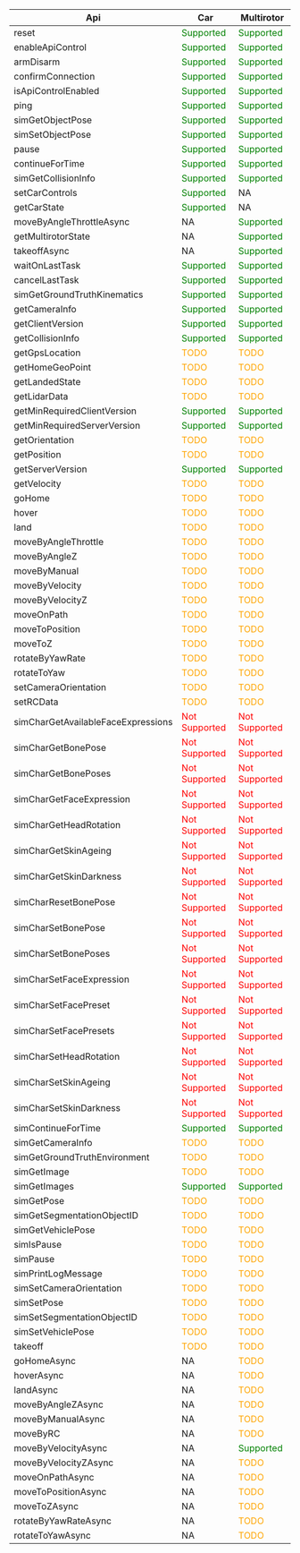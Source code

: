 | **Api** | **Car** | **Multirotor** |
|---|---|---|
| reset | <span style="color:green">Supported</span> | <span style="color:green">Supported</span> |
| enableApiControl | <span style="color:green">Supported</span> | <span style="color:green">Supported</span> |
| armDisarm | <span style="color:green">Supported</span> | <span style="color:green">Supported</span> |
| confirmConnection | <span style="color:green">Supported</span> | <span style="color:green">Supported</span> |
| isApiControlEnabled | <span style="color:green">Supported</span> | <span style="color:green">Supported</span> |
| ping | <span style="color:green">Supported</span> | <span style="color:green">Supported</span> |
| simGetObjectPose | <span style="color:green">Supported</span> | <span style="color:green">Supported</span> |
| simSetObjectPose | <span style="color:green">Supported</span> | <span style="color:green">Supported</span> |
| pause | <span style="color:green">Supported</span> | <span style="color:green">Supported</span> |
| continueForTime | <span style="color:green">Supported</span> | <span style="color:green">Supported</span> |
| simGetCollisionInfo | <span style="color:green">Supported</span> | <span style="color:green">Supported</span> |
| setCarControls | <span style="color:green">Supported</span> | NA |
| getCarState | <span style="color:green">Supported</span> | NA |
| moveByAngleThrottleAsync | NA | <span style="color:green">Supported</span> |
| getMultirotorState | NA | <span style="color:green">Supported</span> |
| takeoffAsync | NA | <span style="color:green">Supported</span> |
| waitOnLastTask | <span style="color:green">Supported</span> | <span style="color:green">Supported</span> |
| cancelLastTask | <span style="color:green">Supported</span> | <span style="color:green">Supported</span> |
| simGetGroundTruthKinematics | <span style="color:green">Supported</span> | <span style="color:green">Supported</span> |
| getCameraInfo | <span style="color:green">Supported</span> | <span style="color:green">Supported</span> |
| getClientVersion | <span style="color:green">Supported</span> | <span style="color:green">Supported</span> |
| getCollisionInfo | <span style="color:green">Supported</span> | <span style="color:green">Supported</span> |
| getGpsLocation | <span style="color:orange">TODO</span> | <span style="color:orange">TODO</span> |
| getHomeGeoPoint | <span style="color:orange">TODO</span> | <span style="color:orange">TODO</span> |
| getLandedState | <span style="color:orange">TODO</span> | <span style="color:orange">TODO</span> |
| getLidarData | <span style="color:orange">TODO</span> | <span style="color:orange">TODO</span> |
| getMinRequiredClientVersion | <span style="color:green">Supported</span> | <span style="color:green">Supported</span> |
| getMinRequiredServerVersion | <span style="color:green">Supported</span> | <span style="color:green">Supported</span> |
| getOrientation | <span style="color:orange">TODO</span> | <span style="color:orange">TODO</span> |
| getPosition | <span style="color:orange">TODO</span> | <span style="color:orange">TODO</span> |
| getServerVersion | <span style="color:green">Supported</span> | <span style="color:green">Supported</span> |
| getVelocity | <span style="color:orange">TODO</span> | <span style="color:orange">TODO</span> |
| goHome | <span style="color:orange">TODO</span> | <span style="color:orange">TODO</span> |
| hover | <span style="color:orange">TODO</span> | <span style="color:orange">TODO</span> |
| land | <span style="color:orange">TODO</span> | <span style="color:orange">TODO</span> |
| moveByAngleThrottle | <span style="color:orange">TODO</span> | <span style="color:orange">TODO</span> |
| moveByAngleZ | <span style="color:orange">TODO</span> | <span style="color:orange">TODO</span> |
| moveByManual | <span style="color:orange">TODO</span> | <span style="color:orange">TODO</span> |
| moveByVelocity | <span style="color:orange">TODO</span> | <span style="color:orange">TODO</span> |
| moveByVelocityZ | <span style="color:orange">TODO</span> | <span style="color:orange">TODO</span> |
| moveOnPath | <span style="color:orange">TODO</span> | <span style="color:orange">TODO</span> |
| moveToPosition | <span style="color:orange">TODO</span> | <span style="color:orange">TODO</span> |
| moveToZ | <span style="color:orange">TODO</span> | <span style="color:orange">TODO</span> |
| rotateByYawRate | <span style="color:orange">TODO</span> | <span style="color:orange">TODO</span> |
| rotateToYaw | <span style="color:orange">TODO</span> | <span style="color:orange">TODO</span> |
| setCameraOrientation | <span style="color:orange">TODO</span> | <span style="color:orange">TODO</span> |
| setRCData | <span style="color:orange">TODO</span> | <span style="color:orange">TODO</span> |
| simCharGetAvailableFaceExpressions | <span style="color:red">Not Supported</span></span> | <span style="color:red">Not Supported</span></span> |
| simCharGetBonePose | <span style="color:red">Not Supported</span></span> | <span style="color:red">Not Supported</span></span> |
| simCharGetBonePoses | <span style="color:red">Not Supported</span></span> | <span style="color:red">Not Supported</span></span> |
| simCharGetFaceExpression | <span style="color:red">Not Supported</span></span> | <span style="color:red">Not Supported</span></span> |
| simCharGetHeadRotation | <span style="color:red">Not Supported</span></span> | <span style="color:red">Not Supported</span></span> |
| simCharGetSkinAgeing | <span style="color:red">Not Supported</span></span> | <span style="color:red">Not Supported</span></span> |
| simCharGetSkinDarkness | <span style="color:red">Not Supported</span></span> | <span style="color:red">Not Supported</span></span> |
| simCharResetBonePose | <span style="color:red">Not Supported</span></span> | <span style="color:red">Not Supported</span></span> |
| simCharSetBonePose | <span style="color:red">Not Supported</span></span> | <span style="color:red">Not Supported</span></span> |
| simCharSetBonePoses | <span style="color:red">Not Supported</span></span> | <span style="color:red">Not Supported</span></span> |
| simCharSetFaceExpression | <span style="color:red">Not Supported</span></span> | <span style="color:red">Not Supported</span></span> |
| simCharSetFacePreset | <span style="color:red">Not Supported</span></span> | <span style="color:red">Not Supported</span></span> |
| simCharSetFacePresets | <span style="color:red">Not Supported</span></span> | <span style="color:red">Not Supported</span></span> |
| simCharSetHeadRotation | <span style="color:red">Not Supported</span></span> | <span style="color:red">Not Supported</span></span> |
| simCharSetSkinAgeing | <span style="color:red">Not Supported</span></span> | <span style="color:red">Not Supported</span></span> |
| simCharSetSkinDarkness | <span style="color:red">Not Supported</span></span> | <span style="color:red">Not Supported</span></span> |
| simContinueForTime | <span style="color:green">Supported</span> | <span style="color:green">Supported</span> |
| simGetCameraInfo | <span style="color:orange">TODO</span> | <span style="color:orange">TODO</span> |
| simGetGroundTruthEnvironment | <span style="color:orange">TODO</span> | <span style="color:orange">TODO</span> |
| simGetImage | <span style="color:orange">TODO</span> | <span style="color:orange">TODO</span> |
| simGetImages | <span style="color:green">Supported</span> | <span style="color:green">Supported</span> |
| simGetPose | <span style="color:orange">TODO</span> | <span style="color:orange">TODO</span> |
| simGetSegmentationObjectID | <span style="color:orange">TODO</span> | <span style="color:orange">TODO</span> |
| simGetVehiclePose | <span style="color:orange">TODO</span> | <span style="color:orange">TODO</span> |
| simIsPause | <span style="color:orange">TODO</span> | <span style="color:orange">TODO</span> |
| simPause | <span style="color:orange">TODO</span> | <span style="color:orange">TODO</span> |
| simPrintLogMessage | <span style="color:orange">TODO</span> | <span style="color:orange">TODO</span> |
| simSetCameraOrientation | <span style="color:orange">TODO</span> | <span style="color:orange">TODO</span> |
| simSetPose | <span style="color:orange">TODO</span> | <span style="color:orange">TODO</span> |
| simSetSegmentationObjectID | <span style="color:orange">TODO</span> | <span style="color:orange">TODO</span> |
| simSetVehiclePose | <span style="color:orange">TODO</span> | <span style="color:orange">TODO</span> |
| takeoff | <span style="color:orange">TODO</span> | <span style="color:orange">TODO</span> |
| goHomeAsync | NA | <span style="color:orange">TODO</span> |
| hoverAsync | NA | <span style="color:orange">TODO</span> |
| landAsync | NA | <span style="color:orange">TODO</span> |
| moveByAngleZAsync | NA | <span style="color:orange">TODO</span> |
| moveByManualAsync | NA | <span style="color:orange">TODO</span> |
| moveByRC | NA | <span style="color:orange">TODO</span> |
| moveByVelocityAsync | NA | <span style="color:green">Supported</span> |
| moveByVelocityZAsync | NA | <span style="color:orange">TODO</span> |
| moveOnPathAsync | NA | <span style="color:orange">TODO</span> |
| moveToPositionAsync | NA | <span style="color:orange">TODO</span> |
| moveToZAsync | NA | <span style="color:orange">TODO</span> |
| rotateByYawRateAsync | NA | <span style="color:orange">TODO</span> |
| rotateToYawAsync | NA | <span style="color:orange">TODO</span> |